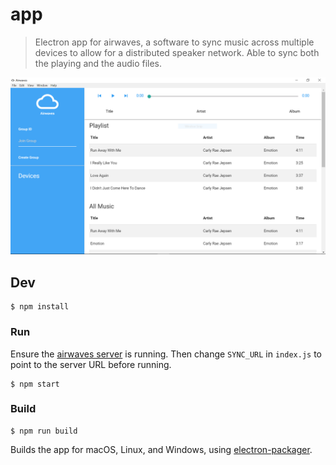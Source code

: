 # app

> Electron app for airwaves, a software to sync music across multiple devices to allow for a distributed speaker network. Able to sync both the playing and the audio files.

![Screenshot of the airwaves client](screenshot.png "Screenshot of the airwaves client")


## Dev

```
$ npm install
```

### Run
Ensure the [airwaves server](https://github.com/shihern/airwaves-server) is running. Then change ```SYNC_URL``` in ```index.js``` to point to the server URL before running.

```
$ npm start
```

### Build

```
$ npm run build
```

Builds the app for macOS, Linux, and Windows, using [electron-packager](https://github.com/electron-userland/electron-packager).
